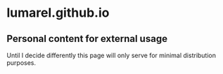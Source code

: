# lumarel.github.io

## Personal content for external usage

Until I decide differently this page will only serve for minimal distribution purposes.
